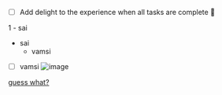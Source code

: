 - [ ] Add delight to the experience when all tasks are complete 🐾

1 - sai
- sai
  - vamsi
- [ ] vamsi
![image](https://wallpapercave.com/wp/wp8991874.jpg)

[guess what?](https://www.google.com/search?q=python+online+compiler&rlz=1C1GCEB_enIN979IN979&oq=pyt&aqs=chrome.1.0i433i512l2j69i57j0i433i512l3j46i433i512j0i433i512l2j0i512.3713j0j7&sourceid=chrome&ie=UTF-8)

